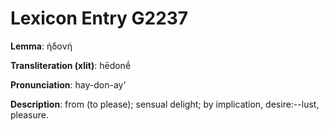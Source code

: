 # Lexicon Entry G2237

**Lemma**: ἡδονή

**Transliteration (xlit)**: hēdonḗ

**Pronunciation**: hay-don-ay'

**Description**:
from  (to please); sensual delight; by implication, desire:--lust, pleasure.

